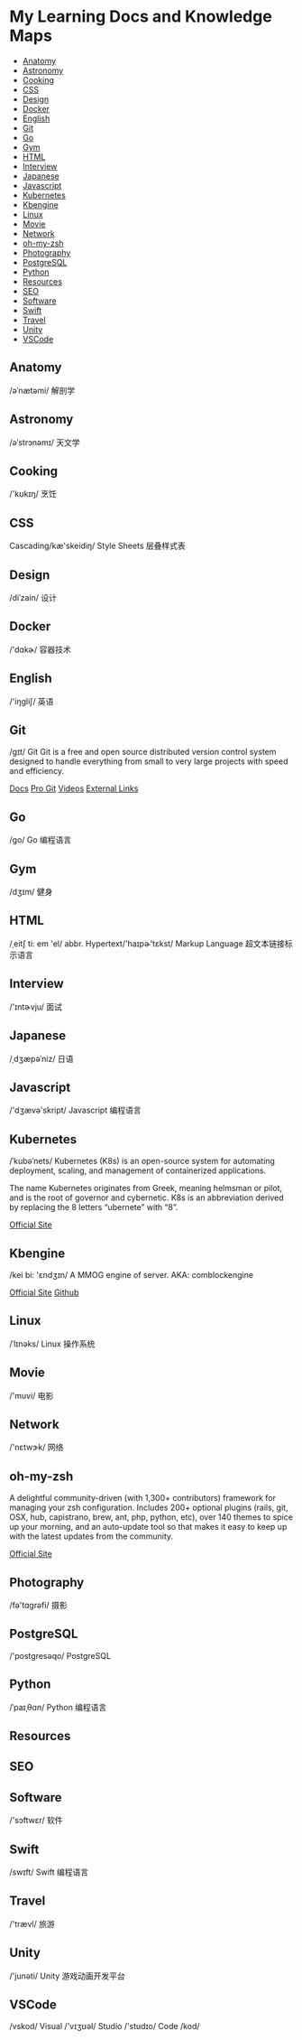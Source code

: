 # My Learning Docs and Knowledge Maps

* [Anatomy](#Anatomy)
* [Astronomy](#Astronomy)
* [Cooking](#Cooking)
* [CSS](#CSS)
* [Design](#Design)
* [Docker](#Docker)
* [English](#English)
* [Git](#Git)
* [Go](#Go)
* [Gym](#Gym)
* [HTML](#HTML)
* [Interview](#Interview)
* [Japanese](#Japanese)
* [Javascript](#Javascript)
* [Kubernetes](#Kubernetes)
* [Kbengine](#Kbengine)
* [Linux](#Linux)
* [Movie](#Movie)
* [Network](#Network)
* [oh-my-zsh](#oh-my-zsh)
* [Photography](#Photography)
* [PostgreSQL](#PostgreSQL)
* [Python](#Python)
* [Resources](#Resources)
* [SEO](#SEO)
* [Software](#Software)
* [Swift](#Swift)
* [Travel](#Travel)
* [Unity](#Unity)
* [VSCode](#VSCode)

## Anatomy
/əˈnætəmi/ 解剖学

## Astronomy
/əˈstrɔnəmɪ/ 天文学

## Cooking
/'kʊkɪŋ/ 烹饪

## CSS
Cascading/kæ'skeidiŋ/ Style Sheets 层叠样式表

## Design
/diˈzain/ 设计

## Docker
/'dɑkɚ/ 容器技术

## English
/'iŋɡliʃ/ 英语

## Git
/ɡɪt/ Git
Git is a free and open source distributed version control system designed to handle everything from small to very large projects with speed and efficiency.

[Docs](https://git-scm.com/docs)
[Pro Git](https://git-scm.com/book/en/v2)
[Videos](https://git-scm.com/videos)
[External Links](https://git-scm.com/doc/ext)

## Go
/ɡo/ Go 编程语言

## Gym
/dʒɪm/ 健身

## HTML
/ˌeitʃ ti: em 'el/ abbr. Hypertext/'haɪpɚ'tɛkst/ Markup Language 超文本链接标示语言

## Interview
/'ɪntɚvju/ 面试

## Japanese
/ˌdʒæpəˈniz/ 日语

## Javascript
/'dʒævə'skript/ Javascript 编程语言

## Kubernetes
/ˈkubəˈnets/ Kubernetes (K8s) is an open-source system for automating deployment, scaling, and management of containerized applications.

The name Kubernetes originates from Greek, meaning helmsman or pilot, and is the root of governor and cybernetic. K8s is an abbreviation derived by replacing the 8 letters “ubernete” with “8”.

[Official Site](https://kubernetes.io)

## Kbengine
/kei bi: 'ɛndʒɪn/ A MMOG engine of server. AKA: comblockengine

[Official Site](https://www.comblockengine.com/)
[Github](https://github.com/kbengine/kbengine)

## Linux
/ˈlɪnəks/ Linux 操作系统

## Movie
/'muvi/ 电影

## Network
/'nɛtwɝk/ 网络

## oh-my-zsh
A delightful community-driven (with 1,300+ contributors) framework for managing your zsh configuration. Includes 200+ optional plugins (rails, git, OSX, hub, capistrano, brew, ant, php, python, etc), over 140 themes to spice up your morning, and an auto-update tool so that makes it easy to keep up with the latest updates from the community.

[Official Site](https://ohmyz.sh/)

## Photography
/fə'tɑɡrəfi/ 摄影

## PostgreSQL
/'postgresəqo/ PostgreSQL 

## Python
/ˈpaɪˌθɑn/ Python 编程语言

## Resources

## SEO

## Software
/'sɔftwɛr/ 软件

## Swift
/swɪft/ Swift 编程语言

## Travel
/'trævl/ 旅游

## Unity
/'junəti/ Unity 游戏动画开发平台

## VSCode
/vskod/ Visual /'vɪʒʊəl/ Studio /'studɪo/ Code /kod/
